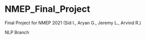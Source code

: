 # NMEP_Final_Project
Final Project for NMEP 2021 (Sid I., Aryan G., Jeremy L., Arvind R.)

NLP Branch
